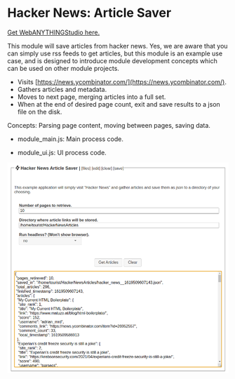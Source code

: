 # Hacker News: Article Saver

[Get WebANYTHINGStudio here.](https://www.webanythingstudio.com)

This module will save articles from hacker news.  Yes, we are aware that you can simply use rss
feeds to get articles, but this module is an example use case, and is designed to introduce
module development concepts which can be used on other module projects.

- Visits [https://news.ycombinator.com/](https://news.ycombinator.com/).
- Gathers articles and metadata.
- Moves to next page, merging articles into a full set.
- When at the end of desired page count, exit and save results to a json file on the disk.

Concepts: Parsing page content, moving between pages, saving data.

* module_main.js: Main process code.

* module_ui.js: UI process code.

![Module Screenshot](./ModuleUIExample.png)